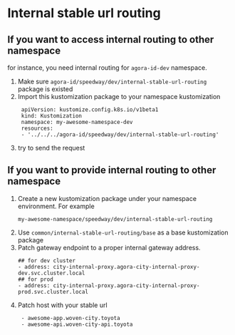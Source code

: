 # Internal stable url routing

## If you want to access internal routing to other namespace
for instance, you need internal routing for `agora-id-dev` namespace.
1. Make sure `agora-id/speedway/dev/internal-stable-url-routing` package is existed
2. Import this kustomization package to your namespace kustomization
   ```
    apiVersion: kustomize.config.k8s.io/v1beta1
    kind: Kustomization
    namespace: my-awesome-namespace-dev
    resources:
    - '../../../agora-id/speedway/dev/internal-stable-url-routing'
   ```
3. try to send the request


## If you want to provide internal routing to other namespace
1. Create a new kustomization package under your namespace environment. For example
    ```
    my-awesome-namespace/speedway/dev/internal-stable-url-routing
    ```
2. Use `common/internal-stable-url-routing/base` as a base kustomization package
3. Patch gateway endpoint to a proper internal gateway address.
   ```
   ## for dev cluster
   - address: city-internal-proxy.agora-city-internal-proxy-dev.svc.cluster.local
   ## for prod
   - address: city-internal-proxy.agora-city-internal-proxy-prod.svc.cluster.local
   ```
4. Patch host with your stable url
   ```
    - awesome-app.woven-city.toyota
    - awesome-api.woven-city-api.toyota
   ```